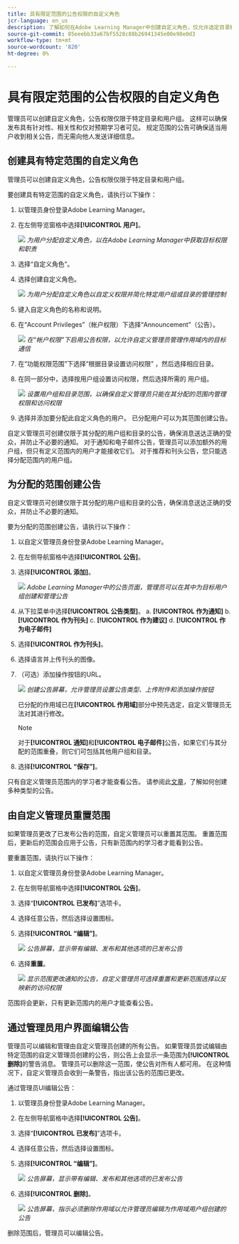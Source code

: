```yaml
---
title: 具有限定范围的公告权限的自定义角色
jcr-language: en_us
description: 了解如何在Adobe Learning Manager中创建自定义角色，仅允许选定目录和用户组发布公告。
source-git-commit: 85eeebb33a67bf5528c88b26941345e00e98e0d3
workflow-type: tm+mt
source-wordcount: '820'
ht-degree: 0%

---
```



# 具有限定范围的公告权限的自定义角色

管理员可以创建自定义角色，公告权限仅限于特定目录和用户组。 这样可以确保发布具有针对性、相关性和仅对预期学习者可见。 规定范围的公告可确保适当用户收到相关公告，而无需向他人发送详细信息。

## 创建具有特定范围的自定义角色

管理员可以创建自定义角色，公告权限仅限于特定目录和用户组。

要创建具有特定范围的自定义角色，请执行以下操作：

1. 以管理员身份登录Adobe Learning Manager。
2. 在左侧导览窗格中选择&#x200B;**[!UICONTROL 用户]**。

   ![](assets/select-uses-admin.png)
   _为用户分配自定义角色，以在Adobe Learning Manager中获取目标权限和职责_

3. 选择“自定义角色”。
4. 选择创建自定义角色。

   ![](assets/create-custom-roles.png)
   _为用户分配自定义角色以自定义权限并简化特定用户组或目录的管理控制_

5. 键入自定义角色的名称和说明。
6. 在“Account Privileges”（帐户权限）下选择“Announcement”（公告）。

   ![](assets/select-announcement.png)
   _在“帐户权限”下启用公告权限，以允许自定义管理员管理作用域内的目标通信_

7. 在“功能权限范围”下选择“根据目录设置访问权限” ，然后选择相应目录。
8. 在同一部分中，选择按用户组设置访问权限，然后选择所需的
用户组。

   ![](assets/select-scope-announcement.png)
   _设置用户组和目录范围，以确保自定义管理员只能在其分配的范围内管理权限和访问权限_

9. 选择并添加要分配此自定义角色的用户。 已分配用户可以为其范围创建公告。

自定义管理员可创建仅限于其分配的用户组和目录的公告，确保消息送达正确的受众，并防止不必要的通知。 对于通知和电子邮件公告，管理员可以添加额外的用户组，但只有定义范围内的用户才能接收它们。 对于推荐和刊头公告，您只能选择分配范围内的用户组。

## 为分配的范围创建公告

自定义管理员可创建仅限于其分配的用户组和目录的公告，确保消息送达正确的受众，并防止不必要的通知。

要为分配的范围创建公告，请执行以下操作：

1. 以自定义管理员身份登录Adobe Learning Manager。
2. 在左侧导航窗格中选择&#x200B;**[!UICONTROL 公告]**。
3. 选择&#x200B;**[!UICONTROL 添加]**。

   ![](/help/migrated/assets/create-add-announcement.png)
   _Adobe Learning Manager中的公告页面，管理员可以在其中为目标用户组创建和管理公告_

4. 从下拉菜单中选择&#x200B;**[!UICONTROL 公告类型]**。
a. **[!UICONTROL 作为通知]**
b. **[!UICONTROL 作为刊头]**
c. **[!UICONTROL 作为建议]**
d. **[!UICONTROL 作为电子邮件]**
5. 选择&#x200B;**[!UICONTROL 作为刊头]**。
6. 选择语言并上传刊头的图像。
7. （可选）添加操作按钮的URL。

   ![](/help/migrated/assets/announcement-screen.png)
   _创建公告屏幕，允许管理员设置公告类型、上传附件和添加操作按钮_

   已分配的作用域已在&#x200B;**[!UICONTROL 作用域]**&#x200B;部分中预先选定，自定义管理员无法对其进行修改。

   >[!NOTE]
   >
   >对于&#x200B;**[!UICONTROL 通知]**&#x200B;和&#x200B;**[!UICONTROL 电子邮件]**&#x200B;公告，如果它们与其分配的范围重叠，则它们可包括其他用户组和目录。

8. 选择&#x200B;**[!UICONTROL “保存”]**。

只有自定义管理员范围内的学习者才能查看公告。 请参阅此[文章](/help/migrated/administrators/feature-summary/announcements.md)，了解如何创建多种类型的公告。

## 由自定义管理员重置范围

如果管理员更改了已发布公告的范围，自定义管理员可以重置其范围。 重置范围后，更新后的范围会应用于公告，只有新范围内的学习者才能看到公告。

要重置范围，请执行以下操作：

1. 以自定义管理员身份登录Adobe Learning Manager。
2. 在左侧导航窗格中选择&#x200B;**[!UICONTROL 公告]**。
3. 选择“**[!UICONTROL 已发布]**”选项卡。
4. 选择任意公告，然后选择设置图标。
5. 选择&#x200B;**[!UICONTROL “编辑”]**。

   ![](/help/migrated/assets/select-edit-published-announcement.png)
   _公告屏幕，显示带有编辑、发布和其他选项的已发布公告_

6. 选择&#x200B;**重置**。

   ![](/help/migrated/assets/reset-the-scope.png)
   _显示范围更改通知的公告，自定义管理员可选择重置和更新范围选择以反映新的访问权限_

范围将会更新，只有更新范围内的用户才能查看公告。

## 通过管理员用户界面编辑公告

管理员可以编辑和管理由自定义管理员创建的所有公告。 如果管理员尝试编辑由特定范围的自定义管理员创建的公告，则公告上会显示一条范围为&#x200B;**[!UICONTROL 删除]**&#x200B;的警告消息。 管理员可以删除这一范围，使公告对所有人都可用。 在这种情况下，自定义管理员会收到一条警告，指出该公告的范围已更改。

通过管理员UI编辑公告：

1. 以管理员身份登录Adobe Learning Manager。
2. 在左侧导航窗格中选择&#x200B;**[!UICONTROL 公告]**。
3. 选择“**[!UICONTROL 已发布]**”选项卡。
4. 选择任意公告，然后选择设置图标。
5. 选择&#x200B;**[!UICONTROL “编辑”]**。

   ![](/help/migrated/assets/select-edit-published-announcement.png)
   _公告屏幕，显示带有编辑、发布和其他选项的已发布公告_

6. 选择&#x200B;**[!UICONTROL 删除]**。

   ![](/help/migrated/assets/remove-the-scope.png)
   _公告屏幕，指示必须删除作用域以允许管理员编辑为作用域用户组创建的公告_

删除范围后，管理员可以编辑公告。

